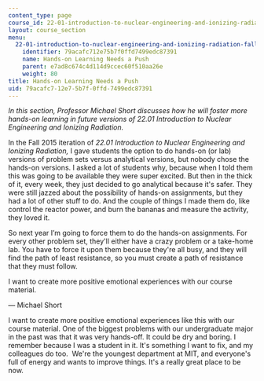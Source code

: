 ```yaml
---
content_type: page
course_id: 22-01-introduction-to-nuclear-engineering-and-ionizing-radiation-fall-2015
layout: course_section
menu:
  22-01-introduction-to-nuclear-engineering-and-ionizing-radiation-fall-2015:
    identifier: 79acafc712e75b7f0ffd7499edc87391
    name: Hands-on Learning Needs a Push
    parent: e7ad8c674c4d114d9ccec60f510aa26e
    weight: 80
title: Hands-on Learning Needs a Push
uid: 79acafc7-12e7-5b7f-0ffd-7499edc87391
---
```


_In this section, Professor Michael Short discusses how he will foster more hands-on learning in future versions of 22.01 Introduction to Nuclear Engineering and Ionizing Radiation._

In the Fall 2015 iteration of _22.01 Introduction to Nuclear Engineering and Ionizing Radiation,_ I gave students the option to do hands-on (or lab) versions of problem sets versus analytical versions, but nobody chose the hands-on versions. I asked a lot of students why, because when I told them this was going to be available they were super excited. But then in the thick of it, every week, they just decided to go analytical because it's safer. They were still jazzed about the possibility of hands-on assignments, but they had a lot of other stuff to do. And the couple of things I made them do, like control the reactor power, and burn the bananas and measure the activity, they loved it.

So next year I’m going to force them to do the hands-on assignments. For every other problem set, they'll either have a crazy problem or a take-home lab. You have to force it upon them because they're all busy, and they will find the path of least resistance, so you must create a path of resistance that they must follow.

I want to create more positive emotional experiences with our course material.

— Michael Short

I want to create more positive emotional experiences like this with our course material. One of the biggest problems with our undergraduate major in the past was that it was very hands-off. It could be dry and boring. I remember because I was a student in it. It's something I want to fix, and my colleagues do too.  We're the youngest department at MIT, and everyone's full of energy and wants to improve things. It's a really great place to be now.